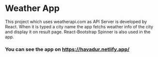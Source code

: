 # Weather App

This project which uses weatherapi.com as API Server is developed by React.
When it is typed a city name the app fetchs weather info of the city and display it on result page.
React-Bootstrap Spinner is also used in the app.

### You can see the app on https://havadur.netlify.app/

